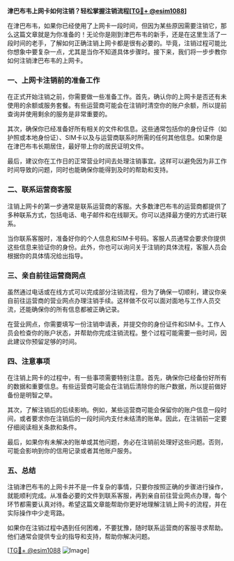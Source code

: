 **津巴布韦上网卡如何注销？轻松掌握注销流程[[TG💪+ @esim1088](https://t.me/s/esim1088)]**

在津巴布韦，如果你已经使用了上网卡一段时间，但因为某些原因需要注销它，那么这篇文章就是为你准备的！无论你是刚到津巴布韦的新手，还是在这里生活了一段时间的老手，了解如何正确注销上网卡都是很有必要的。毕竟，注销过程可能比你想象中要复杂一点，尤其是当你不知道具体步骤时。接下来，我们将一步步教你如何注销津巴布韦的上网卡。

### 一、上网卡注销前的准备工作

在正式开始注销之前，你需要做一些准备工作。首先，确认你的上网卡是否还有未使用的余额或服务套餐。有些运营商可能会在注销时清空你的账户余额，所以提前查询并使用剩余的服务是非常重要的。

其次，确保你已经准备好所有相关的文件和信息。这些通常包括你的身份证件（如护照或本地身份证）、SIM卡以及与运营商联系时所需的任何其他信息。如果你是在津巴布韦长期居住，最好带上你的居民证明文件。

最后，建议你在工作日的正常营业时间去处理注销事宜。这样可以避免因为非工作时间导致的问题，同时也能确保你能得到及时的帮助和支持。

### 二、联系运营商客服

注销上网卡的第一步通常是联系运营商的客服。大多数津巴布韦的运营商都提供了多种联系方式，包括电话、电子邮件和在线聊天。你可以选择最方便的方式进行联系。

当你联系客服时，准备好你的个人信息和SIM卡号码。客服人员通常会要求你提供这些信息来验证你的身份。此外，你也可以询问关于注销的具体流程，客服人员会根据你的具体情况给出指导。

### 三、亲自前往运营商网点

虽然通过电话或在线方式可以完成部分注销流程，但为了确保一切顺利，建议你亲自前往运营商的营业网点办理注销手续。这样做不仅可以面对面地与工作人员交流，还能确保你的所有信息都被正确记录。

在营业网点，你需要填写一份注销申请表，并提交你的身份证件和SIM卡。工作人员会检查你的账户状态，并帮助你完成注销流程。整个过程可能需要一些时间，因此建议你预留足够的时间。

### 四、注意事项

在注销上网卡的过程中，有一些事项需要特别注意。首先，确保你已经备份好所有的数据和重要信息。有些运营商可能会在注销后清除你的账户数据，所以提前做好备份是明智之举。

其次，了解注销后的后续影响。例如，某些运营商可能会保留你的账户信息一段时间，或者要求你在注销后的一段时间内支付未结清的账单。因此，在注销前一定要仔细阅读相关条款和条件。

最后，如果你有未解决的账单或其他问题，务必在注销前处理好这些问题。否则，可能会影响到你的信用记录或者其他账户服务。

### 五、总结

注销津巴布韦的上网卡并不是一件复杂的事情，只要你按照正确的步骤进行操作，就能顺利完成。从准备必要的文件到联系客服，再到亲自前往营业网点办理，每个环节都需要认真对待。希望这篇文章能帮助你更好地理解注销上网卡的流程，并在实际操作中少走弯路。

如果你在注销过程中遇到任何困难，不要犹豫，随时联系运营商的客服寻求帮助。他们通常会提供专业的指导和支持，帮助你解决问题。

[[TG💪+ @esim1088](https://t.me/s/esim1088) ![Image](https://i.postimg.cc/4NQfJmqS/Snipaste-2025-05-13-00-14-12.png)]